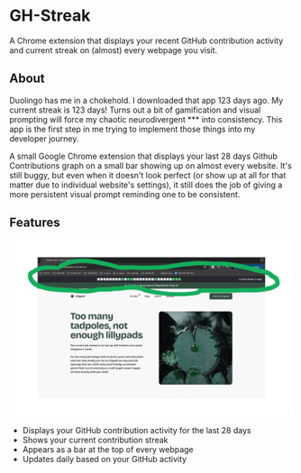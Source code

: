 # GH-Streak

A Chrome extension that displays your recent GitHub contribution activity and current streak on (almost) every webpage you visit.

## About

Duolingo has me in a chokehold. I downloaded that app 123 days ago. My current streak is 123 days!
Turns out a bit of gamification and visual prompting will force my chaotic neurodivergent *** into consistency. This app is the first step in me trying to implement those things into my developer journey. 

A small Google Chrome extension that displays your last 28 days Github Contributions graph on a small bar showing up on almost every website. It's still buggy, but even when it doesn't look perfect (or show up at all for that matter due to individual website's settings), it still does the job of giving a more persistent visual prompt reminding one to be consistent.

## Features

![Screenshot of the extension visible clearly on a website.](gh-streak-screenshot.png)

- Displays your GitHub contribution activity for the last 28 days
- Shows your current contribution streak
- Appears as a bar at the top of every webpage
- Updates daily based on your GitHub activity